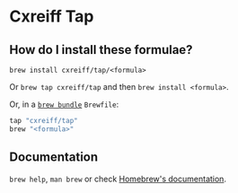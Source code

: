 # Cxreiff Tap

## How do I install these formulae?

`brew install cxreiff/tap/<formula>`

Or `brew tap cxreiff/tap` and then `brew install <formula>`.

Or, in a [`brew bundle`](https://github.com/Homebrew/homebrew-bundle) `Brewfile`:

```ruby
tap "cxreiff/tap"
brew "<formula>"
```

## Documentation

`brew help`, `man brew` or check [Homebrew's documentation](https://docs.brew.sh).
